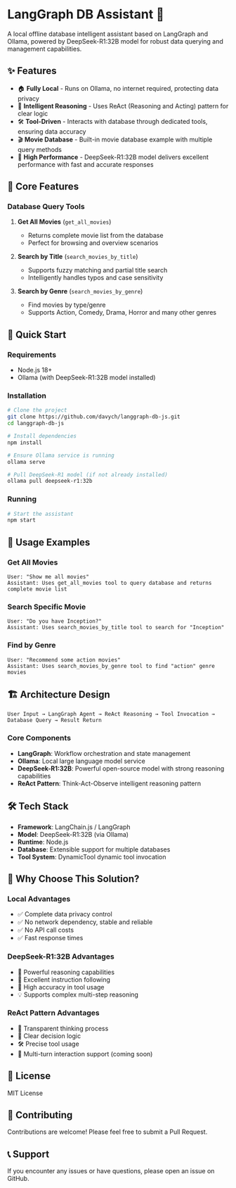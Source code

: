 # LangGraph DB Assistant 🤖

A local offline database intelligent assistant based on LangGraph and Ollama, powered by DeepSeek-R1:32B model for robust data querying and management capabilities.

## ✨ Features

- 🏠 **Fully Local** - Runs on Ollama, no internet required, protecting data privacy
- 🧠 **Intelligent Reasoning** - Uses ReAct (Reasoning and Acting) pattern for clear logic
- 🛠️ **Tool-Driven** - Interacts with database through dedicated tools, ensuring data accuracy
- 🎬 **Movie Database** - Built-in movie database example with multiple query methods
- 🚀 **High Performance** - DeepSeek-R1:32B model delivers excellent performance with fast and accurate responses

## 🎯 Core Features

### Database Query Tools

1. **Get All Movies** (`get_all_movies`)
   - Returns complete movie list from the database
   - Perfect for browsing and overview scenarios

2. **Search by Title** (`search_movies_by_title`)
   - Supports fuzzy matching and partial title search
   - Intelligently handles typos and case sensitivity

3. **Search by Genre** (`search_movies_by_genre`)
   - Find movies by type/genre
   - Supports Action, Comedy, Drama, Horror and many other genres

## 🚀 Quick Start

### Requirements

- Node.js 18+
- Ollama (with DeepSeek-R1:32B model installed)

### Installation

```bash
# Clone the project
git clone https://github.com/davych/langgraph-db-js.git
cd langgraph-db-js

# Install dependencies
npm install

# Ensure Ollama service is running
ollama serve

# Pull DeepSeek-R1 model (if not already installed)
ollama pull deepseek-r1:32b
```

### Running

```bash
# Start the assistant
npm start
```

## 💬 Usage Examples

### Get All Movies
```
User: "Show me all movies"
Assistant: Uses get_all_movies tool to query database and returns complete movie list
```

### Search Specific Movie
```
User: "Do you have Inception?"
Assistant: Uses search_movies_by_title tool to search for "Inception"
```

### Find by Genre
```
User: "Recommend some action movies"
Assistant: Uses search_movies_by_genre tool to find "action" genre movies
```

## 🏗️ Architecture Design

```
User Input → LangGraph Agent → ReAct Reasoning → Tool Invocation → Database Query → Result Return
```

### Core Components

- **LangGraph**: Workflow orchestration and state management
- **Ollama**: Local large language model service
- **DeepSeek-R1:32B**: Powerful open-source model with strong reasoning capabilities
- **ReAct Pattern**: Think-Act-Observe intelligent reasoning pattern

## 🛠️ Tech Stack

- **Framework**: LangChain.js / LangGraph
- **Model**: DeepSeek-R1:32B (via Ollama)
- **Runtime**: Node.js
- **Database**: Extensible support for multiple databases
- **Tool System**: DynamicTool dynamic tool invocation

## 🎯 Why Choose This Solution?

### Local Advantages
- ✅ Complete data privacy control
- ✅ No network dependency, stable and reliable
- ✅ No API call costs
- ✅ Fast response times

### DeepSeek-R1:32B Advantages
- 🧠 Powerful reasoning capabilities
- 🎯 Excellent instruction following
- 🔧 High accuracy in tool usage
- 💡 Supports complex multi-step reasoning

### ReAct Pattern Advantages
- 🤔 Transparent thinking process
- 🎯 Clear decision logic
- 🛠️ Precise tool usage
- 🔄 Multi-turn interaction support (coming soon)

## 📄 License

MIT License

## 🤝 Contributing

Contributions are welcome! Please feel free to submit a Pull Request.

## 📞 Support

If you encounter any issues or have questions, please open an issue on GitHub.